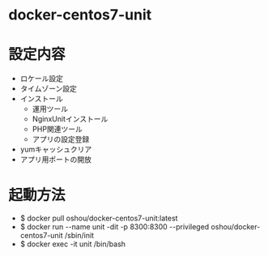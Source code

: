 # docker-centos7-unit

# 設定内容
- ロケール設定
- タイムゾーン設定
- インストール
  - 運用ツール
  - NginxUnitインストール
  - PHP関連ツール
  - アプリの設定登録
- yumキャッシュクリア
- アプリ用ポートの開放

# 起動方法
- $ docker pull oshou/docker-centos7-unit:latest
- $ docker run --name unit -dit -p 8300:8300 --privileged oshou/docker-centos7-unit /sbin/init
- $ docker exec -it unit /bin/bash
